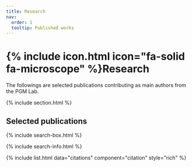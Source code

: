 ```yaml
---
title: Research
nav:
  order: 1
  tooltip: Published works
---
```


# {% include icon.html icon="fa-solid fa-microscope" %}Research

The followings are selected publications contributing as main authors from the PGM Lab.

{% include section.html %}

## Selected publications

{% include search-box.html %}

{% include search-info.html %}

{% include list.html data="citations" component="citation" style="rich" %}
